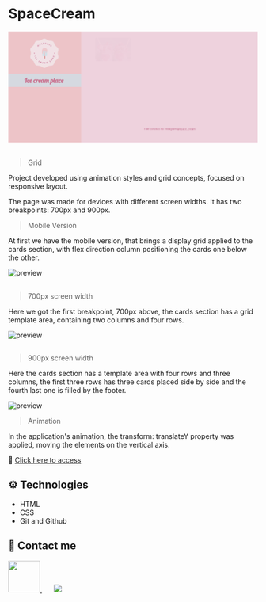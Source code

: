 # SpaceCream

![preview](./.github/Readme01.gif)

##

> Grid

Project developed using animation styles and grid concepts, focused on responsive layout.

The page was made for devices with different screen widths. It has two breakpoints: 700px and 900px.

> Mobile Version

At first we have the mobile version, that brings a display grid applied to the cards section,
with flex direction column positioning the cards one below the other.

![preview](./.github/Readme03.gif)

##

> 700px screen width

Here we got the first breakpoint, 700px above, the cards section has a grid template area, containing two columns and four rows.

![preview](./.github/Readme02.gif)

##

> 900px screen width

Here the cards section has a template area with four rows and three columns, the first three rows has three cards placed side by side and the fourth last one is filled by the footer.

![preview](./.github/Readme04.gif)

> Animation

In the application's animation, the transform: translateY property was applied, moving the elements on the vertical axis.

🔗 [Click here to access](https://brunasbarbosa.github.io/Space-cream/)
## ⚙️ Technologies
- HTML
- CSS
- Git and Github

## ​💌 Contact me

<a href="https://www.linkedin.com/in/brunas-barbosa/">
  <img style="width: 64px; height: 64px;" src="https://user-images.githubusercontent.com/112329870/192917683-decc9168-7eea-4401-abf4-4f59cf5dd585.png">
</a>
&nbsp;
&nbsp;
&nbsp;
<a href="mailto:brunas_barbosa@hotmail.com">
  <img src="https://img.icons8.com/external-flaticons-lineal-color-flat-icons/64/000000/external-email-communication-media-flaticons-lineal-color-flat-icons.png"/>
</a>


